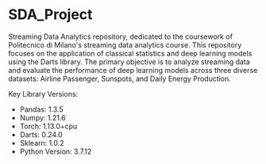 # SDA_Project

Streaming Data Analytics repository, dedicated to the coursework of Politecnico di Milano's streaming data analytics course. This repository focuses on the application of classical statistics and deep learning models using the Darts library. The primary objective is to analyze streaming data and evaluate the performance of deep learning models across three diverse datasets: Airline Passenger, Sunspots, and Daily Energy Production.

Key Library Versions:

- Pandas: 1.3.5
- Numpy: 1.21.6
- Torch: 1.13.0+cpu
- Darts: 0.24.0
- Sklearn: 1.0.2
- Python Version: 3.7.12
